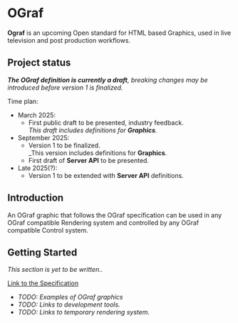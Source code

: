 # OGraf

**Ograf** is an upcoming Open standard for HTML based Graphics, used in live television and post production workflows.

## Project status

_**The OGraf definition is currently a draft**, breaking changes may be introduced before version 1 is finalized._

Time plan:

- March 2025:
  - First public draft to be presented, industry feedback.<br />
    _This draft includes definitions for **Graphics**._
- September 2025:
  - Version 1 to be finalized.<br />
    \_This version includes definitions for **Graphics**.
  - First draft of **Server API** to be presented.
- Late 2025(?):
  - Version 1 to be extended with **Server API** definitions.

## Introduction

An OGraf graphic that follows the OGraf specification can be used in any OGraf compatible Rendering system and controlled by any OGraf compatible Control system.

## Getting Started

_This section is yet to be written.._

[Link to the Specification](./v1/specification/docs/Specification.md)

- _TODO: Examples of OGraf graphics_
- _TODO: Links to development tools._
- _TODO: Links to temporary rendering system._
